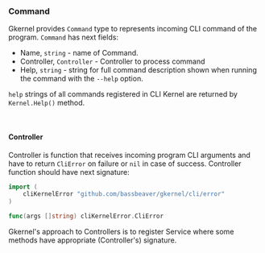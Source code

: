 ### Command

Gkernel provides `Command` type to represents incoming CLI command of the program. `Command` has next fields:

* Name, `string` - name of Command.
* Controller, `Controller` - Controller to process command
* Help, `string` - string for full command description shown when running the command with the `--help` option.

`help` strings of all commands registered in CLI Kernel are returned by `Kernel.Help()` method.

&nbsp;
#### Controller

Controller is function that receives incoming program CLI arguments and have to return `CliError`
on failure or `nil` in case of success. Controller function should have next signature:
```go
import (
	cliKernelError "github.com/bassbeaver/gkernel/cli/error"
)

func(args []string) cliKernelError.CliError
``` 

Gkernel's approach to Controllers is to register Service where some methods have appropriate (Controller's) signature.